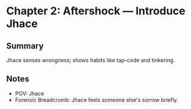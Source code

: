 # Chapter 2: Aftershock — Introduce Jhace

## Summary
Jhace senses wrongness; shows habits like tap-code and tinkering.

## Notes
- POV: Jhace
- Forensic Breadcrumb: Jhace feels someone else's sorrow briefly.
